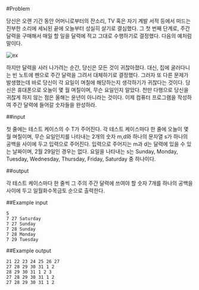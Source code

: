 #Problem

당신은 오랜 기간 동안 어머니로부터의 잔소리, TV 혹은 자기 계발 서적 등에서 떠드는 진부한 소리에 세뇌된 끝에 오늘부터 성실히 살기로 결심했다. 그 첫 번째 단계로, 주간 달력을 구매해서 매일 할 일을 달력에 적고 그대로 수행하기로 결정했다. 다음의 예처럼 말이다.

![ex](/Users/HS/Desktop/TIL/AlgoSpot/WeeklyCalendar/ex.png)

하지만 달력을 사러 나가려는 순간, 당신은 모든 것이 귀찮아졌다. 대신, 집에 굴러다니는 빈 노트에 펜으로 주간 달력을 그려서 대체하기로 결정했다. 그러자 또 다른 문제가 발생했는데 바로 당신이 각 요일이 며칠에 해당하는지 생각하기가 귀찮다는 것이다. 당신은 휴대폰으로 오늘이 몇 월 며칠이며, 무슨 요일인지 알았다. 천만 다행으로 당신을 귀찮게 하지 않는 점은 올해는 윤년이 아니라는 것이다. 이제 컴퓨터 프로그램을 작성하여 주간 달력에 들어갈 숫자들을 완성하라.



##input

첫 줄에는 테스트 케이스의 수 T가 주어진다.
각 테스트 케이스마다 한 줄에 오늘이 몇 월 며칠이며, 무슨 요일인지를 나타내는 2개의 숫자 m,d와 하나의 문자열 s가 하나의 공백을 사이에 두고 입력으로 주어진다. 입력으로 주어지는 m과 d는 달력에 있을 수 있는 날짜이며, 2월 29일인 경우는 없다. 요일을 나타내는 s는 Sunday, Monday, Tuesday, Wednesday, Thursday, Friday, Saturday 중 하나이다.

##output

각 테스트 케이스마다 한 줄씩 그 주의 주간 달력에 쓰여야 할 숫자 7개를 하나의 공백을 사이에 두고 일월화수목금토 순으로 출력한다.

##Example input

	5
	7 27 Saturday
	7 27 Sunday
	7 28 Sunday
	7 28 Monday
	7 29 Tuesday

##Example output

	21 22 23 24 25 26 27
	27 28 29 30 31 1 2
	28 29 30 31 1 2 3
	27 28 29 30 31 1 2
	27 28 29 30 31 1 2